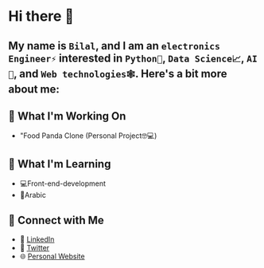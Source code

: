 # Hi there 👋

## My name is `Bilal`, and I am an `electronics Engineer⚡` interested in `Python🐍`, `Data Science📈`, `AI🤖`, and `Web technologies🕸️`. Here's a bit more about me:

## 🚀 What I'm Working On
- "Food Panda Clone (Personal Project🤓💻)

## 🌱 What I'm Learning
- 💻Front-end-development
- 📖Arabic


## 🔗 Connect with Me
- 💼 [LinkedIn](https://www.linkedin.com/in/engineer-bilal-channa/)
- 💬 [Twitter](https://twitter.com/bilal0040)
- 🌐 [Personal Website](https://developer-bilal-portfolio.netlify.app/)


<!-- ### 🛠️ Skills and Tools
- Programming Languages: Python, JavaScript
- Data Science Tools: Pandas, NumPy, Scikit-learn, TensorFlow
-->


<!--
**Developer-Bilal/Developer-Bilal** is a ✨ _special_ ✨ repository because its `README.md` (this file) appears on your GitHub profile.

Here are some ideas to get you started:

- 🔭 I’m currently working on ...
- 🌱 I’m currently learning ...
- 👯 I’m looking to collaborate on ...
- 🤔 I’m looking for help with ...
- 💬 Ask me about ...
- 📫 How to reach me: ...
- 😄 Pronouns: ...
- ⚡ Fun fact: ...
-->
